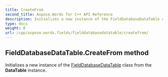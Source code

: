 ```yaml
---
title: CreateFrom
second_title: Aspose.Words for C++ API Reference
description: Initializes a new instance of the FieldDatabaseDataTable class from the DataTable instance. 
type: docs
weight: 0
url: /cpp/aspose.words.fields/fielddatabasedatatable/createfrom/
---
```

## FieldDatabaseDataTable.CreateFrom method


Initializes a new instance of the [FieldDatabaseDataTable](./) class from the **DataTable** instance.

